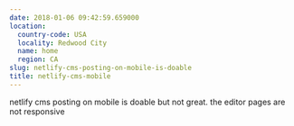 ```yaml
---
date: 2018-01-06 09:42:59.659000
location:
  country-code: USA
  locality: Redwood City
  name: home
  region: CA
slug: netlify-cms-posting-on-mobile-is-doable
title: netlify-cms-mobile
---
```


netlify cms posting on mobile is doable but not great. the editor pages are not responsive
